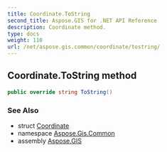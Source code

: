 ```yaml
---
title: Coordinate.ToString
second_title: Aspose.GIS for .NET API Reference
description: Coordinate method. 
type: docs
weight: 110
url: /net/aspose.gis.common/coordinate/tostring/
---
```

## Coordinate.ToString method

```csharp
public override string ToString()
```

### See Also

* struct [Coordinate](../)
* namespace [Aspose.Gis.Common](../../coordinate/)
* assembly [Aspose.GIS](../../../)



